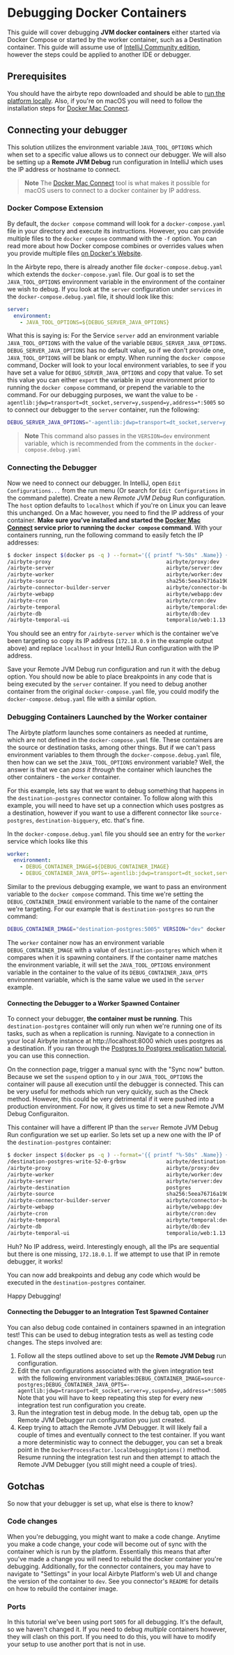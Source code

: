 # Debugging Docker Containers

This guide will cover debugging **JVM docker containers** either started via Docker Compose or started by the
worker container, such as a Destination container. This guide will assume use of [IntelliJ Community edition](https://www.jetbrains.com/idea/),
however the steps could be applied to another IDE or debugger.

## Prerequisites

You should have the airbyte repo downloaded and should be able to [run the platform locally](https://docs.airbyte.com/deploying-airbyte/local-deployment).
Also, if you're on macOS you will need to follow the installation steps for [Docker Mac Connect](https://github.com/chipmk/docker-mac-net-connect).

## Connecting your debugger

This solution utilizes the environment variable `JAVA_TOOL_OPTIONS` which when set to a specific value allows us to connect our debugger.
We will also be setting up a **Remote JVM Debug** run configuration in IntelliJ which uses the IP address or hostname to connect.

> **Note**
> The [Docker Mac Connect](https://github.com/chipmk/docker-mac-net-connect) tool is what makes it possible for macOS users to connect to a docker container
> by IP address.

### Docker Compose Extension

By default, the `docker compose` command will look for a `docker-compose.yaml` file in your directory and execute its instructions. However, you can
provide multiple files to the `docker compose` command with the `-f` option. You can read more about how Docker compose combines or overrides values when
you provide multiple files [on Docker's Website](https://docs.docker.com/compose/extends/).

In the Airbyte repo, there is already another file `docker-compose.debug.yaml` which extends the `docker-compose.yaml` file. Our goal is to set the  
`JAVA_TOOL_OPTIONS` environment variable in the environment of the container we wish to debug. If you look at the `server` configuration under `services`
in the `docker-compose.debug.yaml` file, it should look like this:

```yaml
server:
  environment:
    - JAVA_TOOL_OPTIONS=${DEBUG_SERVER_JAVA_OPTIONS}
```

What this is saying is: For the Service `server` add an environment variable `JAVA_TOOL_OPTIONS` with the value of the variable `DEBUG_SERVER_JAVA_OPTIONS`.
`DEBUG_SERVER_JAVA_OPTIONS` has no default value, so if we don't provide one, `JAVA_TOOL_OPTIONS` will be blank or empty. When running the `docker compose` command,
Docker will look to your local environment variables, to see if you have set a value for `DEBUG_SERVER_JAVA_OPTIONS` and copy that value. To set this value
you can either `export` the variable in your environment prior to running the `docker compose` command, or prepend the variable to the command. For our debugging purposes,
we want the value to be `-agentlib:jdwp=transport=dt_socket,server=y,suspend=y,address=*:5005` so to connect our debugger to the `server` container, run the following:

```bash
DEBUG_SERVER_JAVA_OPTIONS="-agentlib:jdwp=transport=dt_socket,server=y,suspend=y,address=*:5005" VERSION="dev" docker compose -f docker-compose.yaml -f docker-compose.debug.yaml up
```

> **Note**
> This command also passes in the `VERSION=dev` environment variable, which is recommended from the comments in the `docker-compose.debug.yaml`

### Connecting the Debugger

Now we need to connect our debugger. In IntelliJ, open `Edit Configurations...` from the run menu (Or search for `Edit Configurations` in the command palette).
Create a new _Remote JVM Debug_ Run configuration. The `host` option defaults to `localhost` which if you're on Linux you can leave this unchanged.
On a Mac however, you need to find the IP address of your container. **Make sure you've installed and started the [Docker Mac Connect](https://github.com/chipmk/docker-mac-net-connect)
service prior to running the `docker compose` command**. With your containers running, run the following command to easily fetch the IP addresses:

```bash
$ docker inspect $(docker ps -q ) --format='{{ printf "%-50s" .Name}} {{printf "%-50s" .Config.Image}} {{range .NetworkSettings.Networks}}{{.IPAddress}}{{end}}'
/airbyte-proxy                                     airbyte/proxy:dev                                  172.18.0.10172.19.0.4
/airbyte-server                                    airbyte/server:dev                                 172.18.0.9
/airbyte-worker                                    airbyte/worker:dev                                 172.18.0.8
/airbyte-source                                    sha256:5eea76716a190d10fd866f5ac6498c8306382f55c6d910231d37a749ad305960 172.17.0.2
/airbyte-connector-builder-server                  airbyte/connector-builder-server:dev               172.18.0.6
/airbyte-webapp                                    airbyte/webapp:dev                                 172.18.0.7
/airbyte-cron                                      airbyte/cron:dev                                   172.18.0.5
/airbyte-temporal                                  airbyte/temporal:dev                               172.18.0.2
/airbyte-db                                        airbyte/db:dev                                     172.18.0.4172.19.0.3
/airbyte-temporal-ui                               temporalio/web:1.13.0                              172.18.0.3172.19.0.2
```

You should see an entry for `/airbyte-server` which is the container we've been targeting so copy its IP address (`172.18.0.9` in the example output above)
and replace `localhost` in your IntelliJ Run configuration with the IP address.

Save your Remote JVM Debug run configuration and run it with the debug option. You should now be able to place breakpoints in any code that is being executed by the
`server` container. If you need to debug another container from the original `docker-compose.yaml` file, you could modify the `docker-compose.debug.yaml` file with a similar option.

### Debugging Containers Launched by the Worker container

The Airbyte platform launches some containers as needed at runtime, which are not defined in the `docker-compose.yaml` file. These containers are the source or destination
tasks, among other things. But if we can't pass environment variables to them through the `docker-compose.debug.yaml` file, then how can we set the
`JAVA_TOOL_OPTIONS` environment variable? Well, the answer is that we can _pass it through_ the container which launches the other containers - the `worker` container.

For this example, lets say that we want to debug something that happens in the `destination-postgres` connector container. To follow along with this example, you will
need to have set up a connection which uses postgres as a destination, however if you want to use a different connector like `source-postgres`, `destination-bigquery`, etc. that's fine.

In the `docker-compose.debug.yaml` file you should see an entry for the `worker` service which looks like this

```yaml
worker:
  environment:
    - DEBUG_CONTAINER_IMAGE=${DEBUG_CONTAINER_IMAGE}
    - DEBUG_CONTAINER_JAVA_OPTS=-agentlib:jdwp=transport=dt_socket,server=y,suspend=y,address=*:5005
```

Similar to the previous debugging example, we want to pass an environment variable to the `docker compose` command. This time we're setting the
`DEBUG_CONTAINER_IMAGE` environment variable to the name of the container we're targeting. For our example that is `destination-postgres` so run the command:

```bash
DEBUG_CONTAINER_IMAGE="destination-postgres:5005" VERSION="dev" docker compose -f docker-compose.yaml -f docker-compose.debug.yaml up
```

The `worker` container now has an environment variable `DEBUG_CONTAINER_IMAGE` with a value of `destination-postgres` which when it compares when it is
spawning containers. If the container name matches the environment variable, it will set the `JAVA_TOOL_OPTIONS` environment variable in the container to
the value of its `DEBUG_CONTAINER_JAVA_OPTS` environment variable, which is the same value we used in the `server` example.

#### Connecting the Debugger to a Worker Spawned Container

To connect your debugger, **the container must be running**. This `destination-postgres` container will only run when we're running one of its tasks,
such as when a replication is running. Navigate to a connection in your local Airbyte instance at http://localhost:8000 which uses postgres as a destination.
If you ran through the [Postgres to Postgres replication tutorial](https://airbyte.com/tutorials/postgres-replication), you can use this connection.

On the connection page, trigger a manual sync with the "Sync now" button. Because we set the `suspend` option to `y` in our `JAVA_TOOL_OPTIONS` the
container will pause all execution until the debugger is connected. This can be very useful for methods which run very quickly, such as the Check method.
However, this could be very detrimental if it were pushed into a production environment. For now, it gives us time to set a new Remote JVM Debug Configuraiton.

This container will have a different IP than the `server` Remote JVM Debug Run configuration we set up earlier. So lets set up a new one with the IP of
the `destination-postgres` container:

```bash
$ docker inspect $(docker ps -q ) --format='{{ printf "%-50s" .Name}} {{printf "%-50s" .Config.Image}} {{range .NetworkSettings.Networks}}{{.IPAddress}}{{end}}'
/destination-postgres-write-52-0-grbsw             airbyte/destination-postgres:0.3.26
/airbyte-proxy                                     airbyte/proxy:dev                                  172.18.0.10172.19.0.4
/airbyte-worker                                    airbyte/worker:dev                                 172.18.0.8
/airbyte-server                                    airbyte/server:dev                                 172.18.0.9
/airbyte-destination                               postgres                                           172.17.0.3
/airbyte-source                                    sha256:5eea76716a190d10fd866f5ac6498c8306382f55c6d910231d37a749ad305960 172.17.0.2
/airbyte-connector-builder-server                  airbyte/connector-builder-server:dev               172.18.0.6
/airbyte-webapp                                    airbyte/webapp:dev                                 172.18.0.7
/airbyte-cron                                      airbyte/cron:dev                                   172.18.0.5
/airbyte-temporal                                  airbyte/temporal:dev                               172.18.0.3
/airbyte-db                                        airbyte/db:dev                                     172.18.0.2172.19.0.3
/airbyte-temporal-ui                               temporalio/web:1.13.0                              172.18.0.4172.19.0.2
```

Huh? No IP address, weird. Interestingly enough, all the IPs are sequential but there is one missing, `172.18.0.1`. If we attempt to use that IP in remote debugger, it works!

You can now add breakpoints and debug any code which would be executed in the `destination-postgres` container.

Happy Debugging!

#### Connecting the Debugger to an Integration Test Spawned Container

You can also debug code contained in containers spawned in an integration test! This can be used to debug integration tests as well as testing code changes.
The steps involved are:

1. Follow all the steps outlined above to set up the **Remote JVM Debug** run configuration.
2. Edit the run configurations associated with the given integration test with the following environment variables:`DEBUG_CONTAINER_IMAGE=source-postgres;DEBUG_CONTAINER_JAVA_OPTS=-agentlib:jdwp=transport=dt_socket,server=y,suspend=y,address=*:5005`
   Note that you will have to keep repeating this step for every new integration test run configuration you create.
3. Run the integration test in debug mode. In the debug tab, open up the Remote JVM Debugger run configuration you just created.
4. Keep trying to attach the Remote JVM Debugger. It will likely fail a couple of times and eventually connect to the test container. If you want a more
   deterministic way to connect the debugger, you can set a break point in the `DockerProcessFactor.localDebuggingOptions()` method. Resume running the integration test run and
   then attempt to attach the Remote JVM Debugger (you still might need a couple of tries).

## Gotchas

So now that your debugger is set up, what else is there to know?

### Code changes

When you're debugging, you might want to make a code change. Anytime you make a code change, your code will become out of sync with the container which is run by the platform.
Essentially this means that after you've made a change you will need to rebuild the docker container you're debugging. Additionally, for the connector containers, you may have to navigate to
"Settings" in your local Airbyte Platform's web UI and change the version of the container to `dev`. See you connector's `README` for details on how to rebuild the container image.

### Ports

In this tutorial we've been using port `5005` for all debugging. It's the default, so we haven't changed it. If you need to debug _multiple_ containers however, they will clash on this port.
If you need to do this, you will have to modify your setup to use another port that is not in use.
